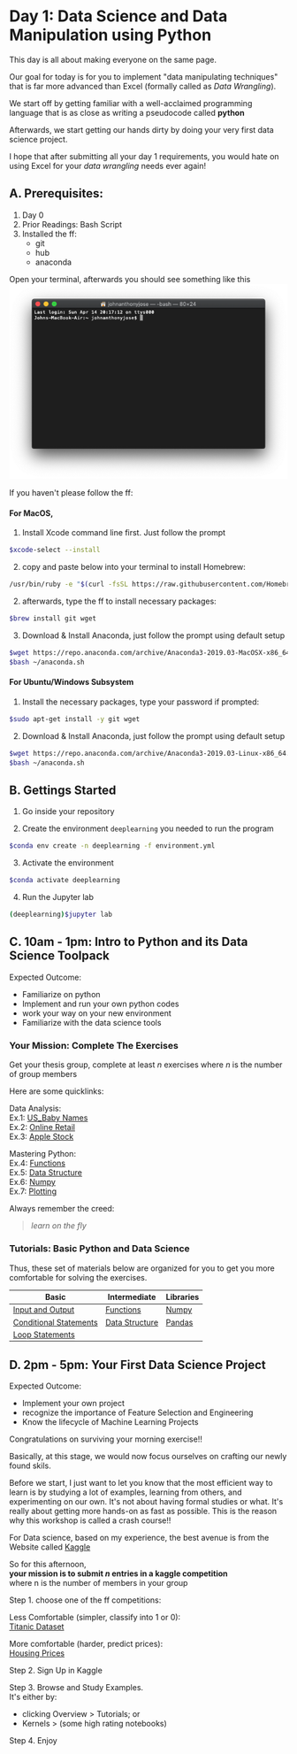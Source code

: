 # Day 1: Data Science and Data Manipulation using Python
This day is all about making everyone on the same page. 

Our goal for today is for you to implement "data manipulating techniques" that is far more advanced than Excel (formally called as *Data Wrangling*). 

We start off by getting familiar with a well-acclaimed programming language that is as close as writing a pseudocode called **python**

Afterwards, we start getting our hands dirty by doing your very first data science project.

I hope that after submitting all your day 1 requirements, you would hate on using Excel for your *data wrangling* needs ever again!

## A. Prerequisites:   
1. Day 0   
2. Prior Readings: Bash Script
3. Installed the ff:
    - git
    - hub
    - anaconda


Open your terminal, afterwards you should see something like this
![terminal-0](assets/terminal0.png)

If you haven't please follow the ff:

#### For MacOS, 
1. Install Xcode command line first. Just follow the prompt
```bash
$xcode-select --install
```
2. copy and paste below into your terminal to install Homebrew:
```bash
/usr/bin/ruby -e "$(curl -fsSL https://raw.githubusercontent.com/Homebrew/install/master/install)"
```
2. afterwards, type the ff to install necessary packages:
```bash
$brew install git wget
```
3. Download & Install Anaconda, just follow the prompt using default setup
```bash
$wget https://repo.anaconda.com/archive/Anaconda3-2019.03-MacOSX-x86_64.sh -O ~/anaconda.sh
$bash ~/anaconda.sh
```

#### For Ubuntu/Windows Subsystem
1. Install the necessary packages, type your password if prompted:
```bash
$sudo apt-get install -y git wget
```
2. Download & Install Anaconda, just follow the prompt using default setup
```bash
$wget https://repo.anaconda.com/archive/Anaconda3-2019.03-Linux-x86_64.sh -O ~/anaconda.sh
$bash ~/anaconda.sh
```
## B. Gettings Started

1. Go inside your repository 

2. Create the environment `deeplearning` you needed to run the program
```bash
$conda env create -n deeplearning -f environment.yml
```
3. Activate the environment
```bash
$conda activate deeplearning
```
4. Run the Jupyter lab
```bash
(deeplearning)$jupyter lab
```

## C. 10am - 1pm: Intro to Python and its Data Science Toolpack

Expected Outcome:   
- Familiarize on python   
- Implement and run your own python codes   
- work your way on your new environment   
- Familiarize with the data science tools   

### **Your Mission: Complete The Exercises**

Get your thesis group, complete at least *n* exercises where *n* is the number of group members

Here are some quicklinks: 

Data Analysis:   
Ex.1: [US_Baby Names](exercises/US_Baby_Names/Exercises.ipynb)   
Ex.2: [Online Retail](exercises/Online_Retail/Exercises.ipynb)    
Ex.3: [Apple Stock](exercises/Apple_Stock/Exercises.ipynb)   

Mastering Python:   
Ex.4: [Functions](exercises/Exercises_A.ipynb)   
Ex.5: [Data Structure](exercises/Exercises_B.ipynb)   
Ex.6: [Numpy](exercises/Exercises_C.ipynb)   
Ex.7: [Plotting](exercises/Exercises_D.ipynb)   

Always remember the creed:
> *learn on the fly*

### **Tutorials: Basic Python and Data Science**
Thus, these set of materials below are organized for you to get you more comfortable for solving the exercises.

| Basic                                                             | Intermediate                                         | Libraries                         |
| ----------------------------------------------------------------- | ---------------------------------------------------- | --------------------------------- |
| [Input and Output](basic/B1%20Input%20Output.ipynb)               | [Functions](basic/B4%20Functions.ipynb)              | [Numpy](basic/B6%20Numpy.ipynb)   |
| [Conditional Statements](basic/B2%20If%20Else.ipynb)   | [Data Structure](basic/B5%20Data%20structures.ipynb) | [Pandas](basic/B7%20Pandas.ipynb) |
| [Loop Statements](basic/B3%20Loop%20Statement.ipynb)              |                                                      |                                   |

## D. 2pm - 5pm: Your First Data Science Project
Expected Outcome:    
- Implement your own project    
- recognize the importance of Feature Selection and Engineering    
- Know the lifecycle of Machine Learning Projects   

Congratulations on surviving your morning exercise!!

Basically, at this stage, we would now focus ourselves on crafting our newly found skils.

Before we start, I just want to let you know that the most efficient way to learn is by studying a lot of examples, learning from others, and experimenting on our own. It's not about having formal studies or what. It's really about getting more hands-on as fast as possible. This is the reason why this workshop is called a crash course!!

For Data science, based on my experience, the best avenue is from the Website called [Kaggle](https://www.kaggle.com/)

So for this afternoon,    
**your mission is to submit *n* entries in a kaggle competition**    
where n is the number of members in your group

Step 1. choose one of the ff competitions:

Less Comfortable (simpler, classify into 1 or 0):    
[Titanic Dataset](https://www.kaggle.com/c/titanic)

More comfortable (harder, predict prices):   
[Housing Prices](https://www.kaggle.com/c/house-prices-advanced-regression-techniques)

Step 2. Sign Up in Kaggle

Step 3. Browse and Study Examples.   
It's either by:
-  clicking Overview > Tutorials; or
-  Kernels > (some high rating notebooks)

Step 4. Enjoy
